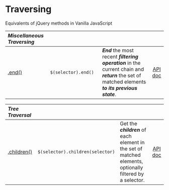 # Traversing

Equivalents of jQuery methods in Vanilla JavaScript

<style>
th { text-align: left; font-style: italic; }
tr td:nth-child(1) { width: 10rem; }
tr td:nth-child(2) { width: 15rem; }
tr td:nth-child(3) { width: 45rem; }
</style>

| Miscellaneous Traversing ||||
|:--|:--|:--|:--:|
| [.end()](?end/)  | `$(selector).end()` | **_End_** the most recent **_filtering operation_** in the current chain and **_return_** the set of matched elements **_to its previous state_**. | [API doc](https://api.jquery.com/end/) |

| Tree Traversal ||||
|:--|:--|:--|:--:|
| [.children()](?children/) | `$(selector).children(selector)` | Get the **_children_** of each element in the set of matched elements, optionally filtered by a selector. | [API doc](https://api.jquery.com/children/) |
